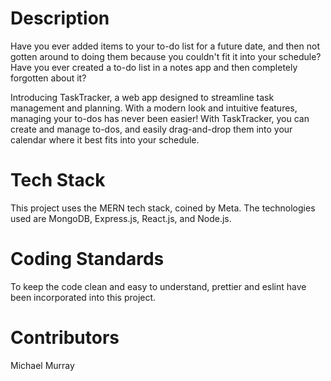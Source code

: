 # Description

Have you ever added items to your to-do list for a future date, and then not gotten around to doing them because you couldn't fit it into your schedule? Have you ever created a to-do list in a notes app and then completely forgotten about it?

Introducing TaskTracker, a web app designed to streamline task management and planning. With a modern look and intuitive features, managing your to-dos has never been easier! With TaskTracker, you can create and manage to-dos, and easily drag-and-drop them into your calendar where it best fits into your schedule.

# Tech Stack

This project uses the MERN tech stack, coined by Meta. The technologies used are MongoDB, Express.js, React.js, and Node.js.

# Coding Standards

To keep the code clean and easy to understand, prettier and eslint have been incorporated into this project.

# Contributors

Michael Murray
